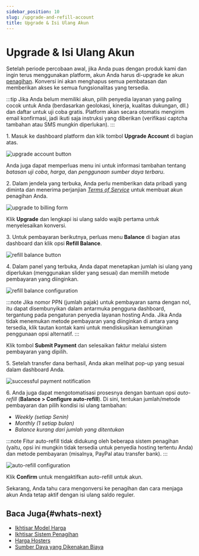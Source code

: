 ```yaml
---
sidebar_position: 10
slug: /upgrade-and-refill-account
title: Upgrade & Isi Ulang Akun
---
```

# Upgrade & Isi Ulang Akun

Setelah periode percobaan awal, jika Anda puas dengan produk kami dan ingin terus menggunakan platform, akun Anda harus di-upgrade ke akun [penagihan](https://docs.dewacloud.com/docs/types-of-accounts/). Konversi ini akan menghapus semua pembatasan dan memberikan akses ke semua fungsionalitas yang tersedia.

:::tip
Jika Anda belum memiliki akun, pilih penyedia layanan yang paling cocok untuk Anda (berdasarkan geolokasi, kinerja, kualitas dukungan, dll.) dan daftar untuk uji coba gratis. Platform akan secara otomatis mengirim email konfirmasi, jadi ikuti saja instruksi yang diberikan (verifikasi captcha tambahan atau SMS mungkin diperlukan).
:::

1\. Masuk ke dashboard platform dan klik tombol **Upgrade Account** di bagian atas.

![upgrade account button](#)

Anda juga dapat memperluas menu ini untuk informasi tambahan tentang _batasan uji coba_, _harga_, dan _penggunaan sumber daya terbaru_.

2\. Dalam jendela yang terbuka, Anda perlu memberikan data pribadi yang diminta dan menerima perjanjian _[Terms of Service](https://jelastic.com/terms/)_ untuk membuat akun penagihan Anda.

![upgrade to billing form](#)

Klik **Upgrade** dan lengkapi isi ulang saldo wajib pertama untuk menyelesaikan konversi.

3\. Untuk pembayaran berikutnya, perluas menu **Balance** di bagian atas dashboard dan klik opsi **Refill Balance**.

![refill balance button](#)

4\. Dalam panel yang terbuka, Anda dapat menetapkan jumlah isi ulang yang diperlukan (menggunakan slider yang sesuai) dan memilih metode pembayaran yang diinginkan.

![refill balance configuration](#)

:::note
Jika nomor PPN (jumlah pajak) untuk pembayaran sama dengan nol, itu dapat disembunyikan dalam antarmuka pengguna dashboard, tergantung pada pengaturan penyedia layanan hosting Anda. Jika Anda tidak menemukan metode pembayaran yang diinginkan di antara yang tersedia, klik tautan kontak kami untuk mendiskusikan kemungkinan penggunaan opsi alternatif.
:::

Klik tombol **Submit Payment** dan selesaikan faktur melalui sistem pembayaran yang dipilih.

5\. Setelah transfer dana berhasil, Anda akan melihat pop-up yang sesuai dalam dashboard Anda.

![successful payment notification](#)

6\. Anda juga dapat mengotomatisasi prosesnya dengan bantuan opsi _auto-refill_ (**Balance > Configure auto-refill**). Di sini, tentukan jumlah/metode pembayaran dan pilih kondisi isi ulang tambahan:

  * _Weekly (setiap Senin)_
  * _Monthly (1 setiap bulan)_
  * _Balance kurang dari jumlah yang ditentukan_

:::note
Fitur auto-refill tidak didukung oleh beberapa sistem penagihan (yaitu, opsi ini mungkin tidak tersedia untuk penyedia hosting tertentu Anda) dan metode pembayaran (misalnya, PayPal atau transfer bank).
:::

![auto-refill configuration](#)

Klik **Confirm** untuk mengaktifkan auto-refill untuk akun.

Sekarang, Anda tahu cara mengonversi ke penagihan dan cara menjaga akun Anda tetap aktif dengan isi ulang saldo reguler.

## Baca Juga{#whats-next}

  * [Ikhtisar Model Harga](https://docs.dewacloud.com/docs/pricing-model/)
  * [Ikhtisar Sistem Penagihan](https://docs.dewacloud.com/docs/billing-system/)
  * [Harga Hosters](https://docs.dewacloud.com/docs/pricing-pages/)
  * [Sumber Daya yang Dikenakan Biaya](https://docs.dewacloud.com/docs/chargeable-resources/)